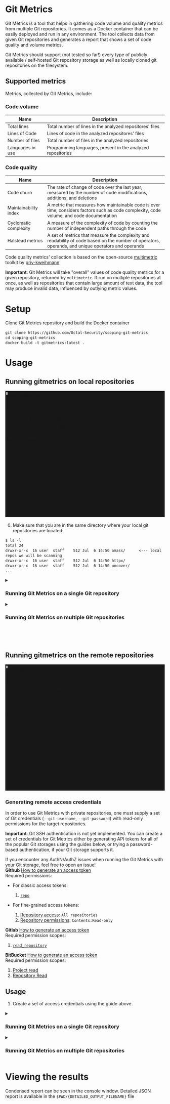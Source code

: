 # Git Metrics
Git Metrics is a tool that helps in gathering code volume and quality metrics from multiple Git repositories. It comes as a Docker container that can be easily deployed and run in any environment. The tool collects data from given Git repositories and generates a report that shows a set of code quality and volume metrics.

Git Metrics should support (not tested so far!) every type of publicly available / self-hosted Git repository storage as well as locally cloned git repositories on the filesystem.

## Supported metrics
Metrics, collected by Git Metrics, include:

### Code volume
| Name | Description |
| --- | --- |
| Total lines | Total number of lines in the analyzed repositores' files |
| Lines of Code | Lines of code in the analyzed repositores' files |
| Number of files | Total number of files in the analyzed repositories |
| Languages in use | Programming languages, present in the analyzed repositories |

### Code quality
| Name | Description |
| --- | --- |
| Code churn | The rate of change of code over the last year, measured by the number of code modifications, additions, and deletions |
| Maintainability index | A metric that measures how maintainable code is over time; considers factors such as code complexity, code volume, and code documentation |
| Cyclomatic complexity |  A measure of the complexity of code by counting the number of independent paths through the code |
| Halstead metrics | A set of metrics that measure the complexity and readability of code based on the number of operators, operands, and unique operators and operands |

Code quality metrics' collection is based on the open-source [multimetric](https://github.com/priv-kweihmann/multimetric) toolkit by [priv-kweihmann](https://github.com/priv-kweihmann)

**Important**: Git Metrics will take "overall" values of code quality metrics for a given repository, returned by `multimetric`. If run on multiple repositories at once, as well as repositories that contain large amount of text data, the tool may produce invalid data, influenced by outlying metric values.


# Setup
Clone Git Metrics repository and build the Docker container
```
git clone https://github.com/Octal-Security/scoping-git-metrics
cd scoping-git-metrics
docker build -t gitmetrics:latest .
```

# Usage
## Running gitmetrics on local repositories

![filesystem_demo](https://github.com/Octal-Security/scoping-git-metrics/blob/main/filesystem_demo.gif)

0. Make sure that you are in the same directory where your local git repositories are located:
```
$ ls -l
total 24
drwxr-xr-x  16 user  staff    512 Jul  6 14:50 amass/      <--- local repos we will be scanning
drwxr-xr-x  16 user  staff    512 Jul  6 14:50 httpx/
drwxr-xr-x  16 user  staff    512 Jul  6 14:50 uncover/
...
```

<details>
<summary> <h3>Running Git Metrics on a single Git repository</h3> </summary>

1. Run the docker container. Mount the current directory that holds the repository folder to the container, and specify the **absolute path** of the repository folder inside the Docker container, and full JSON report filename:
```
$ docker run --rm -it -v $PWD:/pwd/ gitmetrics:latest filesystem -r /pwd/{REPOSITORY_FOLDER} -o /pwd/{DETAILED_OUTPUT_FILENAME}
```

</details>

<details>
<summary> <h3>Running Git Metrics on multiple Git repositories</h3> </summary>

1. Place **absolute filepaths** of the repositories inside the Docker container that need to be scanned into a file:
    ```
    $ cat <<EOF > {FILE_WITH_REPOS_LINKS}
    /pwd/uncover
    /pwd/amass
    /pwd/httpx
    /pwd/dnsx
    EOF
    ```
2. Run the docker container. Supply your Git credentials, mount the repositories, and file with the repository links into the docker container. Specify the output filename for the full JSON report:
    ```
    $ docker run --rm -it -v $PWD:/pwd/ gitmetrics:latest filesystem -f /pwd/{FILE_WITH_REPOS_LINKS} -o /pwd/{DETAILED_OUTPUT_FILENAME}
    ```

</details>

<br>
<br>
<br>

## Running gitmetrics on the remote repositories
![remote_demo](https://github.com/Octal-Security/scoping-git-metrics/blob/main/remote_demo.gif)

### Generating remote access credentials
In order to use Git Metrics with private repositories, one must supply a set of Git credentials (`--git-username`, `--git-password`) with read-only permissions for the target repositories.

**Important**: Git SSH authentication is not yet implemented. You can create a set of credentials for Git Metrics either by generating API tokens for all of the popular Git storages using the guides below, or trying a password-based authentication, if your Git storage supports it. 

If you encounter any AuthN/AuthZ issues when running the Git Metrics with your Git storage, feel free to open an issue!
<br>
<b>Github</b>
[How to generate an access token](https://docs.github.com/en/authentication/keeping-your-account-and-data-secure/creating-a-personal-access-token#about-personal-access-tokens)
<br>
Required permissions:
- For classic access tokens: 
   1. [`repo`](https://docs.github.com/en/apps/oauth-apps/building-oauth-apps/scopes-for-oauth-apps#available-scopes)
   
- For fine-grained access tokens:
   1. [Repository access](https://docs.github.com/en/authentication/keeping-your-account-and-data-secure/creating-a-personal-access-token#creating-a-fine-grained-personal-access-token): `All repositories`
   2. [Repository permissions](https://docs.github.com/en/rest/overview/permissions-required-for-fine-grained-personal-access-tokens?apiVersion=2022-11-28#contents): `Contents:Read-only`


<b>Gitlab</b>
[How to generate an access token](https://docs.gitlab.com/ee/user/profile/personal_access_tokens.html#prefill-personal-access-token-name-and-scopes)
<br>
Required permission scopes:
   1. [`read_repository`](https://docs.gitlab.com/ee/user/profile/personal_access_tokens.html#personal-access-token-scopes)
   
<b>BitBucket</b>
[How to generate an access token](https://confluence.atlassian.com/bitbucketserver/personal-access-tokens-939515499.html)
<br>
Required permission scopes: 
   1. [Project read](https://confluence.atlassian.com/bitbucketserver/personal-access-tokens-939515499.html#HTTPaccesstokens-permissions)
   2. [Repository Read](https://confluence.atlassian.com/bitbucketserver/personal-access-tokens-939515499.html#HTTPaccesstokens-permissions)


## Usage
1. Create a set of access credentials using the guide above.

<details>
<summary> <h3>Running Git Metrics on a single Git repository</h3> </summary>

2. Run the docker container. Supply your Git credentials, and a repository clone link. Mount the current directory to the container, and specify the output filename for the full JSON report.
```
$ docker run --rm -it -v $PWD:/pwd/ gitmetrics:latest remote --git-username {YOUR_GIT_USERNAME} --git-password {YOUR_GIT_API_TOKEN_OR_PASS} -r {REPO_LINK} -o /pwd/{DETAILED_OUTPUT_FILENAME}
```

</details>

<details>
<summary> <h3>Running Git Metrics on multiple Git repositories</h3> </summary>

2. Place HTTP clone links to your repositories that need to be scanned into a file:
    ```
    $ cat <<EOF > {FILE_WITH_REPOS_LINKS}
    https://github.com/projectdiscovery/uncover
    https://github.com/owasp-amass/amass
    https://github.com/projectdiscovery/httpx
    https://github.com/projectdiscovery/dnsx
    EOF
    ```
3. Run the docker container. Supply your Git credentials, mount the file with the repository links into the docker container, and specify the output filename for the full JSON report.
    ```
    $ docker run --rm -it -v $PWD:/pwd/ gitmetrics:latest remote --git-username {YOUR_GIT_USERNAME} --git-password {YOUR_GIT_API_TOKEN_OR_PASS} -f /pwd/{FILE_WITH_REPOS_LINKS} -o /pwd/{DETAILED_OUTPUT_FILENAME}
    ```

</details>


# Viewing the results 
Condensed report can be seen in the console window. Detailed JSON report is available in the `$PWD/{DETAILED_OUTPUT_FILENAME}` file
